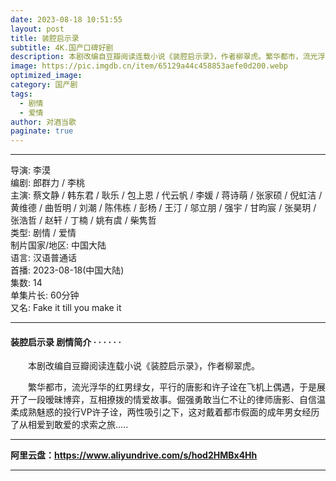```yaml
---
date: 2023-08-18 10:51:55
layout: post
title: 装腔启示录
subtitle: 4K.国产口碑好剧
description: 本剧改编自豆瓣阅读连载小说《装腔启示录》，作者柳翠虎。繁华都市，流光浮华的红男绿女，平行的唐影和许子诠在飞机上偶遇，于是展开了一段暧昧博弈，互相撩拨的情爱故事...
image: https://pic.imgdb.cn/item/65129a44c458853aefe0d200.webp
optimized_image: 
category: 国产剧
tags:
  - 剧情
  - 爱情
author: 对酒当歌
paginate: true
---
```


---

导演: 李漠  
编剧: 郎群力 / 李桃  
主演: 蔡文静 / 韩东君 / 耿乐 / 包上恩 / 代云帆 / 李媛 / 蒋诗萌 / 张家硕 / 倪虹洁 / 黄维德 / 曲哲明 / 刘潮 / 陈伟栋 / 彭杨 / 王汀 / 邬立朋 / 强宇 / 甘昀宸 / 张昊玥 / 张浩哲 / 赵轩 / 丁楠 / 姚有虞 / 柴隽哲  
类型: 剧情 / 爱情  
制片国家/地区: 中国大陆  
语言: 汉语普通话  
首播: 2023-08-18(中国大陆)  
集数: 14  
单集片长: 60分钟  
又名: Fake it till you make it  

---

#### 装腔启示录 剧情简介 · · · · · ·

　　本剧改编自豆瓣阅读连载小说《装腔启示录》，作者柳翠虎。

　　繁华都市，流光浮华的红男绿女，平行的唐影和许子诠在飞机上偶遇，于是展开了一段暧昧博弈，互相撩拨的情爱故事。倔强勇敢当仁不让的律师唐影、自信温柔成熟魅惑的投行VP许子诠，两性吸引之下，这对戴着都市假面的成年男女经历 了从相爱到敢爱的求索之旅.....

---

**阿里云盘：<https://www.aliyundrive.com/s/hod2HMBx4Hh>**

---
